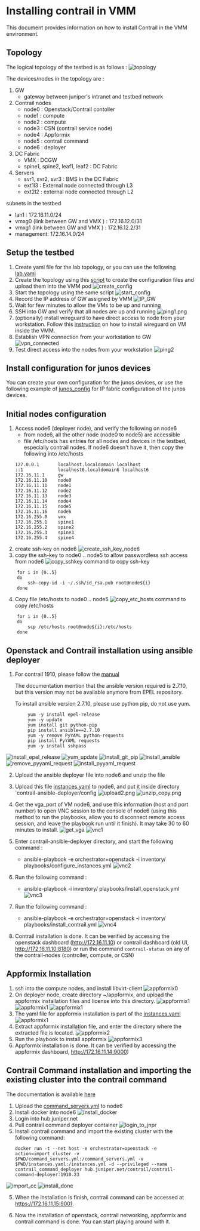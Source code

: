 # Installing contrail in VMM
This document provides information on how to install Contrail in the VMM environment.

## Topology
The logical topology of the testbed is as follows :
![topology](images/topology.png)

The devices/nodes in the topology are :

1. GW
    - gateway between juniper's intranet and testbed network
2. Contrail nodes 
    - node0 : Openstack/Contrail contoller
    - node1 : compute
    - node2 : compute
    - node3 : CSN (contrail service node)
    - node4 : Appformix
    - node5 : contrail command
    - node6 : deployer
3. DC Fabric
    - VMX : DCGW
    - spine1, spine2, leaf1, leaf2 : DC Fabric
4. Servers
    - svr1, svr2, svr3 : BMS in the DC Fabric
    - ext1l3 : External node connected through L3
    - ext2l2 : external node connected through L2

subnets in the testbed
- lan1 : 172.16.11.0/24
- vmxg0 (link between GW and VMX ) : 172.16.12.0/31
- vmxg1 (link between GW and VMX ) : 172.16.12.2/31
- management: 172.16.14.0/24

## Setup the testbed
1. Create yaml file for the lab topology, or you can use the following [lab.yaml](lab.yaml)
2. Create the topology using this [script](https://github.com/m1r24n/running_on_vmm) to create the configuration files and upload them into the VMM pod
![create_config](images/create_config.png)
3. Start the topology using the same script
![start_config](images/start_config.png)
4. Record the IP address of GW assigned by VMM
![IP_GW](images/IP_GW.png)
5. Wait for few minutes to allow the VMs to be up and running
6. SSH into GW and verify that all nodes are up and running
![ping1.png](images/ping1.png)
7. (optionally) install wireguard to have direct access to node from your workstation. Follow this [instruction](https://github.com/m1r24n/running_on_vmm/tree/master/install_wg_on_vmm) on how to install wireguard on VM inside the VMM.
8. Establish VPN connection from your workstation to GW
![vpn_connected](images/vpn_connected.png)
9. Test direct access into the nodes from your workstation
![ping2](images/ping2.png)

## Install configuration for junos devices
You can create your own configuration for the junos devices, or use the following example of [junos_config](junos_config/) for IP fabric configuration of the junos devices.

## Initial nodes configuration 
1. Access node6 (deployer node), and verify the following on node6
    - from node6, all the other node (node0 to node5) are accessible
    - file /etc/hosts has entries for all nodes and devices in the testbed, especially contrail nodes. If node6 doesn't have it, then copy the following into /etc/hosts
    ```
    127.0.0.1       localhost.localdomain localhost
	::1             localhost6.localdomain6 localhost6
	172.16.11.1     gw
	172.16.11.10    node0
	172.16.11.11    node1
	172.16.11.12    node2
	172.16.11.13    node3
	172.16.11.14    node4
	172.16.11.15    node5
	172.16.11.16    node6
	172.16.255.0    vmx
	172.16.255.1    spine1
	172.16.255.2    spine2
	172.16.255.3    spine3
	172.16.255.4    spine4
    ```
2. create ssh-key on node6
![create_ssh_key_node6](images/create_ssh_key_node6.png)
3. copy the ssh-key to node0 .. node5 to allow passwordless ssh access from node6 
![copy_sshkey](images/copy_sshkey.png)
	command to copy ssh-key

```
	for i in {0..5}
	do
		ssh-copy-id -i ~/.ssh/id_rsa.pub root@node${i}
	done
```

4. Copy file /etc/hosts to node0 .. node5
![copy_etc_hosts](images/copy_etc_hosts.png)
command to copy /etc/hosts

```
	for i in {0..5}
	do
		scp /etc/hosts root@node${i}:/etc/hosts
	done 
```
## Openstack and Contrail installation using ansible deployer
1. For contrail 1910, please follow the [manual](https://www.juniper.net/documentation/en_US/contrail19/topics/concept/install-contrail-ocata-kolla-50.html)

	The documentation mention that the ansible version required is 2.7.10, 
	but this version may not be available anymore from EPEL repository.

	To install ansible version 2.7.10, please use python pip, do not use yum.

```
		yum -y install epel-release
		yum -y update
		yum install git python-pip
		pip install ansible==2.7.10
		yum -y remove PyYAML python-requests
		pip install PyYAML requests
		yum -y install sshpass
```

![install_epel_release](images/install_epel_release.png)
![yum_update](images/yum_update.png)
![install_git_pip](images/install_git_pip.png)
![install_ansible](images/install_ansible.png)
![remove_pyyaml_request](images/remove_pyyaml_request.png)
![install_pyyaml_request](images/install_pyyaml_request.png)

2. Upload the ansible deployer file into node6 and unzip the file
3. Upload this file [instances.yaml](instances.yaml) to node6, and put it inside directory `contrail-ansible-deployer/config
![upload2.png](images/upload2.png)
![unzip_copy.png](images/unzip_copy.png)

4. Get the vga_port of VM node6, and use this information (host and port number) to open VNC session to the console of node6 (using this method to run the playbooks, allow you to disconnect remote access session, and leave the playbook run until it finish). It may take 30 to 60 minutes to install.
![get_vga](images/get_vga.png)
![vnc1](images/vnc1.png)
5. Enter contrail-ansible-deployer directory, and start the following command :
    - ansible-playbook -e orchestrator=openstack -i inventory/ playbooks/configure_instances.yml
![vnc2](images/vnc2.png)
6. Run the following command :
    - ansible-playbook -i inventory/ playbooks/install_openstack.yml
![vnc3](images/vnc3.png)
7. Run the following command :
    - ansible-playbook -e orchestrator=openstack -i inventory/ playbooks/install_contrail.yml
![vnc4](images/vnc4.png)
8. Contrail installation is done. It can be verified by accessing the openstack dashboard (http://172.16.11.10) or contrail dashboard (old UI, http://172.16.11.10:8180) or run the command `contrail-status` on any of the contrail-nodes (controller, compute, or CSN)

## Appformix Installation
1. ssh into the compute nodes, and install libvirt-client
![appformix0](images/appformix0.png)
2. On deployer node, create directory ~/appformix, and upload the appformix installation files and license into this directory.
![appformix1](images/appformix1a.png)
![appformix1](images/appformix1b.png)
![appformix1](images/appformix1c.png)
3. The yaml file for appformix installation is part of the [instances.yaml](instances.yaml)
![appformix1](images/appformix1d.png)
4. Extract appformix installation file, and enter the directory where the extracted file is located.
![appformix2](images/appformix2.png)
5. Run the playbook to install appformix
![appformix3](images/appformix3.png)
6. Appformix installation is done. It can be verified by accessing the appformix dashboard, http://172.16.11.14:9000)

## Contrail Command installation and importing the existing cluster into the contrail command

The documentation is available [here](https://www.juniper.net/documentation/en_US/contrail19/topics/task/configuration/import-cluster-data-contrail-command.html)

1. Upload the [command_servers.yml](command_servers.yml) to node6
2. Install docker into node6
![install_docker](images/install_docker.png)
2. Login into hub.juniper.net
3. Pull contrail command deployer container
![login_to_jnpr](images/login_to_jnpr.png)
4. Install contrail command and import the existing cluster with the following command:
    ```
    docker run -t --net host -e orchestrator=openstack -e action=import_cluster -v $PWD/command_servers.yml:/command_servers.yml -v $PWD/instances.yaml:/instances.yml -d --privileged --name contrail_command_deployer hub.juniper.net/contrail/contrail-command-deployer:1910.23
    ```
![import_cc](images/import_cc.png)
![install_done](images/install_done.png)

5. When the installation is finish, contrail command can be accessed at https://172.16.11.15:9001.

6. Now the installation of openstack, contrail networking, appformix and contrail command is done. You can start playing around with it.
